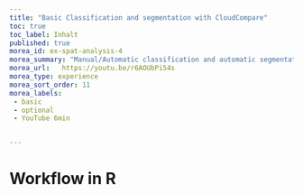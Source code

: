 ```yaml
---
title: "Basic Classification and segmentation with CloudCompare"
toc: true
toc_label: Inhalt
published: true
morea_id: ex-spat-analysis-4
morea_summary: "Manual/Automatic classification and automatic segmentation for small photogrammetric datasets using CloudCompare."
morea_url:   https://youtu.be/r6AOUbPi54s
morea_type: experience
morea_sort_order: 11
morea_labels:
 - basic
 - optional 
 - YouTube 6min


---
```


# Workflow in R
